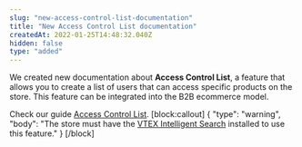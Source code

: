 ```yaml
---
slug: "new-access-control-list-documentation"
title: "New Access Control List documentation"
createdAt: 2022-01-25T14:48:32.040Z
hidden: false
type: "added"
---
```


We created new documentation about **Access Control List**, a feature that allows you to create a list of users that can access specific products on the store. This feature can be integrated into the B2B ecommerce model.

Check our guide [Access Control List](https://developers.vtex.com/vtex-developer-docs/docs/access-control-list). 
[block:callout]
{
  "type": "warning",
  "body": "The store must have the [VTEX Intelligent Search](https://help.vtex.com/en/tracks/vtex-intelligent-search) installed to use this feature."
}
[/block]